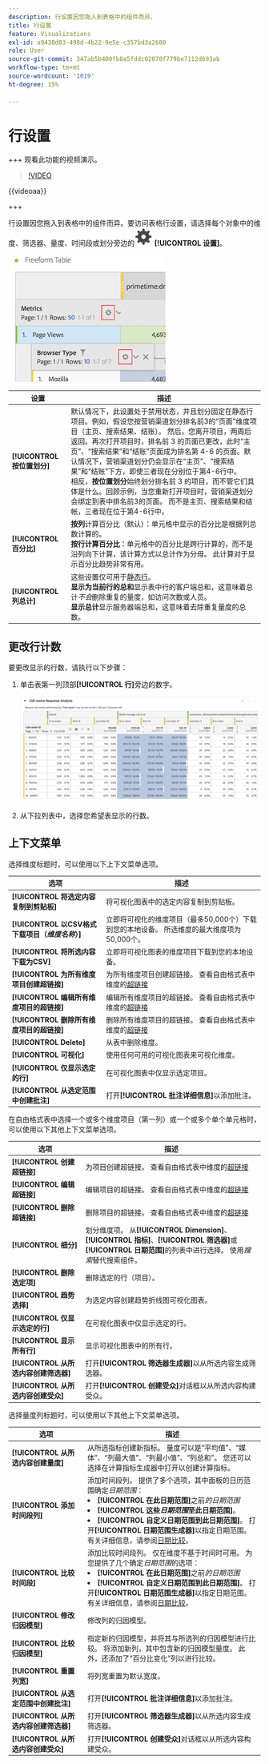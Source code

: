 ```yaml
---
description: 行设置因您拖入到表格中的组件而异。
title: 行设置
feature: Visualizations
exl-id: a9438d83-498d-4b22-9e5e-c357bd3a2680
role: User
source-git-commit: 347ab5b400fb8a5fddc02878f779be7112d693ab
workflow-type: tm+mt
source-wordcount: '1019'
ht-degree: 15%

---
```


# 行设置

+++ 观看此功能的视频演示。

>[!VIDEO](https://video.tv.adobe.com/v/40382/?quality=12)

{{videoaa}}

+++

行设置因您拖入到表格中的组件而异。要访问表格行设置，请选择每个对象中的维度、筛选器、量度、时间段或划分旁边的![设置](/help/assets/icons/Setting.svg) **[!UICONTROL 设置]**。

![自由格式表突出显示指标的“设置”图标](assets/row-settings.png)

| 设置 | 描述 |
| --- | --- |
| **[!UICONTROL 按位置划分]** | 默认情况下，此设置处于禁用状态，并且划分固定在静态行项目。例如，假设您按营销渠道划分排名前3的“页面”维度项目（主页、搜索结果、结账）。 然后，您离开项目，两周后返回。再次打开项目时，排名前 3 的页面已更改，此时“主页”、“搜索结果”和“结账”页面成为排名第 4-6 的页面。默认情况下，营销渠道划分仍会显示在“主页”、“搜索结果”和“结账”下方，即使三者现在分别位于第4-6行中。 <br>相反，**按位置划分**&#x200B;始终划分排名前 3 的项目，而不管它们具体是什么。回顾示例，当您重新打开项目时，营销渠道划分会绑定到表中排名前3的页面。 而不是主页、搜索结果和结帐，三者现在位于第4-6行中。 |
| **[!UICONTROL 百分比]** | **按列**&#x200B;计算百分比（默认）：单元格中显示的百分比是根据列总数计算的。 <br>**按行计算百分比**：单元格中的百分比是跨行计算的，而不是沿列向下计算，该计算方式以总计作为分母。 此计算对于显示百分比趋势非常有用。 |
| **[!UICONTROL 列总计]** | 这些设置仅可用于[静态行](/help/analysis-workspace/visualizations/freeform-table/column-row-settings/manual-vs-dynamic-rows.md)。<br> **显示为当前行的总和**&#x200B;显示表中行的客户端总和，这意味着总计&#x200B;*不会*&#x200B;删除重复的量度，如访问次数或人员。<br> **显示总计**&#x200B;显示服务器端总和，这意味着去除重复量度的总数。 |

## 更改行计数

要更改显示的行数，请执行以下步骤：

1. 单击表第一列顶部&#x200B;**[!UICONTROL 行]**&#x200B;旁边的数字。

   ![自由格式表，显示所显示行数的下拉列表。 已选择400行。](assets/change-row-count.gif)

1. 从下拉列表中，选择您希望表显示的行数。


## 上下文菜单

选择维度标题时，可以使用以下上下文菜单选项。

| 选项 | 描述 |
| --- | --- |
| **[!UICONTROL 将选定内容复制到剪贴板]** | 将可视化图表中的选定内容复制到剪贴板。 |
| **[!UICONTROL 以CSV格式下载项目（*维度名称*）]** | 立即将可视化的维度项目（最多50,000个）下载到您的本地设备。 所选维度的最大维度项为50,000个。 |
| **[!UICONTROL 将所选内容下载为CSV]** | 立即将可视化图表的维度项目下载到您的本地设备。 |
| **[!UICONTROL 为所有维度项目创建超链接]** | 为所有维度项目创建超链接。 查看自由格式表中维度的[超链接](../freeform-table-hyperlinks.md) |
| **[!UICONTROL 编辑所有维度项目的超链接]** | 编辑所有维度项目的超链接。 查看自由格式表中维度的[超链接](../freeform-table-hyperlinks.md) |
| **[!UICONTROL 删除所有维度项目的超链接]** | 删除所有维度项目的超链接。 查看自由格式表中维度的[超链接](../freeform-table-hyperlinks.md) |
| **[!UICONTROL Delete]** | 从表中删除维度。 |
| **[!UICONTROL 可视化]** | 使用任何可用的可视化图表来可视化维度。 |
| **[!UICONTROL 仅显示选定的行]** | 在可视化图表中仅显示选定项目。 |
| **[!UICONTROL 从选定范围中创建批注]** | 打开&#x200B;**[!UICONTROL 批注详细信息]**&#x200B;以添加批注。 |


在自由格式表中选择一个或多个维度项目（第一列）或一个或多个单个单元格时，可以使用以下其他上下文菜单选项。

| 选项 | 描述 |
| --- | --- |
| **[!UICONTROL 创建超链接]** | 为项目创建超链接。 查看自由格式表中维度的[超链接](../freeform-table-hyperlinks.md) |
| **[!UICONTROL 编辑超链接]** | 编辑项目的超链接。 查看自由格式表中维度的[超链接](../freeform-table-hyperlinks.md) |
| **[!UICONTROL 删除超链接]** | 删除项目的超链接。 查看自由格式表中维度的[超链接](../freeform-table-hyperlinks.md) |
| **[!UICONTROL 细分]** | 划分维度项。 从&#x200B;**[!UICONTROL Dimension]**、**[!UICONTROL 指标]**、**[!UICONTROL 筛选器]**&#x200B;或&#x200B;**[!UICONTROL 日期范围]**&#x200B;的列表中进行选择。 使用&#x200B;*搜索*&#x200B;替代搜索组件。 |
| **[!UICONTROL 删除选定项]** | 删除选定的行（项目）。 |
| **[!UICONTROL 趋势选择]** | 为选定内容创建趋势折线图可视化图表。 |
| **[!UICONTROL 仅显示选定的行]** | 在可视化图表中仅显示选定的行。 |
| **[!UICONTROL 显示所有行]** | 显示可视化图表中的所有行。 |
| **[!UICONTROL 从所选内容创建筛选器]** | 打开&#x200B;**[!UICONTROL 筛选器生成器]**&#x200B;以从所选内容生成筛选器。 |
| **[!UICONTROL 从所选内容创建受众]** | 打开&#x200B;**[!UICONTROL 创建受众]**&#x200B;对话框以从所选内容构建受众。 |

选择量度列标题时，可以使用以下其他上下文菜单选项。

| 选项 | 描述 |
|---|---|
| **[!UICONTROL 从所选内容创建量度]** | 从所选指标创建新指标。 量度可以是“平均值”、“媒体”、“列最大值”、“列最小值”、“列总和”。 您还可以选择在计算指标生成器中打开以创建计算指标。 |
| **[!UICONTROL 添加时间段列]** | 添加时间段列。 提供了多个选项，其中面板的日历范围确定&#x200B;*日期范围*： <li>**[!UICONTROL 在此日期范围]**&#x200B;之前&#x200B;*的日期范围*</li><li>**[!UICONTROL 这些&#x200B;*日期范围*至此日期范围]**。</li><li>**[!UICONTROL 自定义日期范围到此日期范围]**。 打开&#x200B;**[!UICONTROL 日期范围生成器]**&#x200B;以指定日期范围。</li>有关详细信息，请参阅[日期比较](/help/components/date-ranges/time-comparison.md)。 |
| **[!UICONTROL 比较时间段]** | 添加比较时间段列。 仅在维度不基于时间时可用。 为您提供了几个确定&#x200B;*日期范围*&#x200B;的选项： <li>**[!UICONTROL 在此日期范围]**&#x200B;之前&#x200B;*的日期范围*</li><li>**[!UICONTROL 自定义日期范围到此日期范围]**。 打开&#x200B;**[!UICONTROL 日期范围生成器]**&#x200B;以指定日期范围。</li>有关详细信息，请参阅[日期比较](/help/components/date-ranges/time-comparison.md)。 |
| **[!UICONTROL 修改归因模型]** | 修改列的归因模型。 |
| **[!UICONTROL 比较归因模型]** | 指定新的归因模型，并将其与所选列的归因模型进行比较。 将添加新列，其中包含新的归因模型量度。 此外，还添加了“百分比变化”列以进行比较。 |
| **[!UICONTROL 重置列宽]** | 将列宽重置为默认宽度。 |
| **[!UICONTROL 从选定范围中创建批注]** | 打开&#x200B;**[!UICONTROL 批注详细信息]**&#x200B;以添加批注。 |
| **[!UICONTROL 从所选内容创建筛选器]** | 打开&#x200B;**[!UICONTROL 筛选器生成器]**&#x200B;以从所选内容生成筛选器。 |
| **[!UICONTROL 从所选内容创建受众]** | 打开&#x200B;**[!UICONTROL 创建受众]**&#x200B;对话框以从所选内容构建受众。 |
